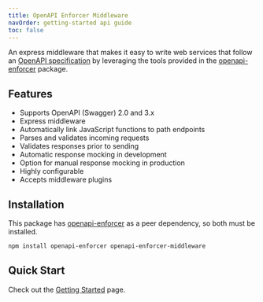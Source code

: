 ```yaml
---
title: OpenAPI Enforcer Middleware
navOrder: getting-started api guide
toc: false
---
```


An express middleware that makes it easy to write web services that follow an [OpenAPI specification](https://swagger.io/docs/specification/about/) by leveraging the tools provided in the [openapi-enforcer](https://www.npmjs.com/package/openapi-enforcer) package.

## Features

- Supports OpenAPI (Swagger) 2.0 and 3.x
- Express middleware
- Automatically link JavaScript functions to path endpoints
- Parses and validates incoming requests
- Validates responses prior to sending
- Automatic response mocking in development
- Option for manual response mocking in production
- Highly configurable
- Accepts middleware plugins

## Installation

This package has [openapi-enforcer](https://www.npmjs.com/package/openapi-enforcer) as a peer dependency, so both must be installed.

```bash
npm install openapi-enforcer openapi-enforcer-middleware
```

## Quick Start

Check out the [Getting Started](./getting-started.md) page.

